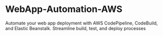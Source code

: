 # WebApp-Automation-AWS
Automate your web app deployment with AWS CodePipeline, CodeBuild, and Elastic Beanstalk. Streamline build, test, and deploy processes 
